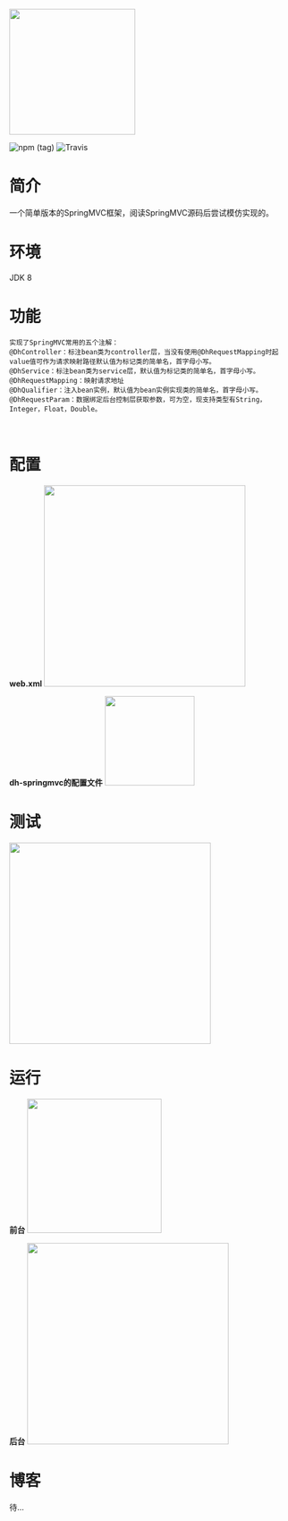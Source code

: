 
<br>
<img src="https://github.com/hdonghong/dh-spingmvc/blob/master/resouces/1.png" alt="" width="225"/>
<br>

![npm (tag)](https://img.shields.io/badge/author-hdonghong-blue.svg) ![Travis](https://img.shields.io/badge/java-1.8-brightgreen.svg)

# 简介
<p>一个简单版本的SpringMVC框架，阅读SpringMVC源码后尝试模仿实现的。</p>

# 环境
JDK 8

# 功能
	实现了SpringMVC常用的五个注解：
	@DhController：标注bean类为controller层，当没有使用@DhRequestMapping时起value值可作为请求映射路径默认值为标记类的简单名，首字母小写。
	@DhService：标注bean类为service层，默认值为标记类的简单名，首字母小写。
	@DhRequestMapping：映射请求地址
	@DhQualifier：注入bean实例，默认值为bean实例实现类的简单名，首字母小写。
	@DhRequestParam：数据绑定后台控制层获取参数，可为空，现支持类型有String，Integer，Float，Double。
<br>

# 配置
<b>web.xml</b>
<img src="https://github.com/hdonghong/dh-spingmvc/blob/master/resouces/2.png" alt="" height="360"/>
<br/>
	
<b>dh-springmvc的配置文件</b>
<img src="https://github.com/hdonghong/dh-spingmvc/blob/master/resouces/3.png" alt="" height="160"/>
<br/>

# 测试
<img src="https://github.com/hdonghong/dh-spingmvc/blob/master/resouces/4.png" alt="" height="360"/><br/>

# 运行
<b>前台</b>
<img src="https://github.com/hdonghong/dh-spingmvc/blob/master/resouces/5.png" alt="" height="240"/><br/>

<b>后台</b>
<img src="https://github.com/hdonghong/dh-spingmvc/blob/master/resouces/6.png" alt="" height="360"/><br/>

# 博客
待...

